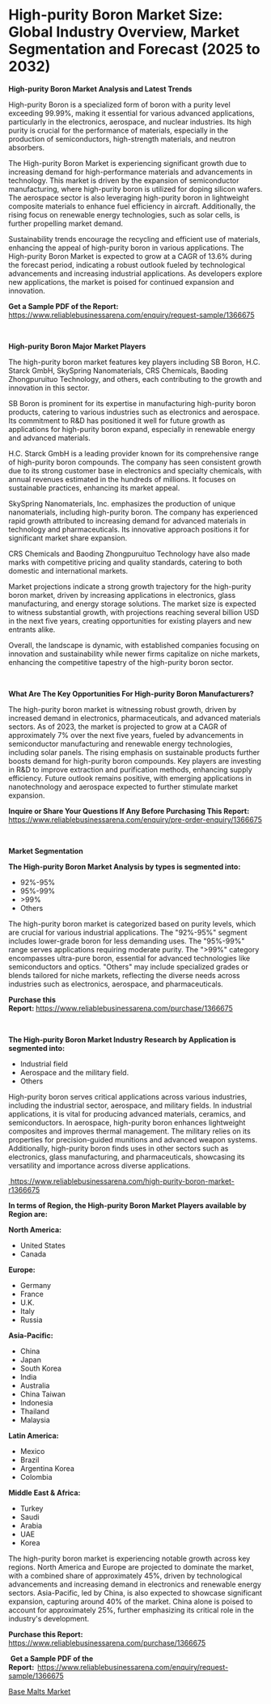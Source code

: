 <p><h1>High-purity Boron Market Size: Global Industry Overview, Market Segmentation and Forecast (2025 to 2032)</h1></p><p><strong>High-purity Boron Market Analysis and Latest Trends</strong></p>
<p><p>High-purity Boron is a specialized form of boron with a purity level exceeding 99.99%, making it essential for various advanced applications, particularly in the electronics, aerospace, and nuclear industries. Its high purity is crucial for the performance of materials, especially in the production of semiconductors, high-strength materials, and neutron absorbers.</p><p>The High-purity Boron Market is experiencing significant growth due to increasing demand for high-performance materials and advancements in technology. This market is driven by the expansion of semiconductor manufacturing, where high-purity boron is utilized for doping silicon wafers. The aerospace sector is also leveraging high-purity boron in lightweight composite materials to enhance fuel efficiency in aircraft. Additionally, the rising focus on renewable energy technologies, such as solar cells, is further propelling market demand.</p><p>Sustainability trends encourage the recycling and efficient use of materials, enhancing the appeal of high-purity boron in various applications. The High-purity Boron Market is expected to grow at a CAGR of 13.6% during the forecast period, indicating a robust outlook fueled by technological advancements and increasing industrial applications. As developers explore new applications, the market is poised for continued expansion and innovation.</p></p>
<p><strong>Get a Sample PDF of the Report:&nbsp;</strong> <a href="https://www.reliablebusinessarena.com/enquiry/request-sample/1366675?utm_campaign=2467&utm_medium=2&utm_source=Github&utm_content=ia&utm_term=22032025&utm_id=high-purity-boron">https://www.reliablebusinessarena.com/enquiry/request-sample/1366675</a></p>
<p>&nbsp;</p>
<p><strong>High-purity Boron Major Market Players</strong></p>
<p><p>The high-purity boron market features key players including SB Boron, H.C. Starck GmbH, SkySpring Nanomaterials, CRS Chemicals, Baoding Zhongpuruituo Technology, and others, each contributing to the growth and innovation in this sector.</p><p>SB Boron is prominent for its expertise in manufacturing high-purity boron products, catering to various industries such as electronics and aerospace. Its commitment to R&D has positioned it well for future growth as applications for high-purity boron expand, especially in renewable energy and advanced materials.</p><p>H.C. Starck GmbH is a leading provider known for its comprehensive range of high-purity boron compounds. The company has seen consistent growth due to its strong customer base in electronics and specialty chemicals, with annual revenues estimated in the hundreds of millions. It focuses on sustainable practices, enhancing its market appeal.</p><p>SkySpring Nanomaterials, Inc. emphasizes the production of unique nanomaterials, including high-purity boron. The company has experienced rapid growth attributed to increasing demand for advanced materials in technology and pharmaceuticals. Its innovative approach positions it for significant market share expansion.</p><p>CRS Chemicals and Baoding Zhongpuruituo Technology have also made marks with competitive pricing and quality standards, catering to both domestic and international markets. </p><p>Market projections indicate a strong growth trajectory for the high-purity boron market, driven by increasing applications in electronics, glass manufacturing, and energy storage solutions. The market size is expected to witness substantial growth, with projections reaching several billion USD in the next five years, creating opportunities for existing players and new entrants alike. </p><p>Overall, the landscape is dynamic, with established companies focusing on innovation and sustainability while newer firms capitalize on niche markets, enhancing the competitive tapestry of the high-purity boron sector.</p></p>
<p>&nbsp;</p>
<p><strong>What Are The Key Opportunities For High-purity Boron Manufacturers?</strong></p>
<p><p>The high-purity boron market is witnessing robust growth, driven by increased demand in electronics, pharmaceuticals, and advanced materials sectors. As of 2023, the market is projected to grow at a CAGR of approximately 7% over the next five years, fueled by advancements in semiconductor manufacturing and renewable energy technologies, including solar panels. The rising emphasis on sustainable products further boosts demand for high-purity boron compounds. Key players are investing in R&D to improve extraction and purification methods, enhancing supply efficiency. Future outlook remains positive, with emerging applications in nanotechnology and aerospace expected to further stimulate market expansion.</p></p>
<p><strong>Inquire or Share Your Questions If Any Before Purchasing This Report:</strong> <a href="https://www.reliablebusinessarena.com/enquiry/pre-order-enquiry/1366675?utm_campaign=2467&utm_medium=2&utm_source=Github&utm_content=ia&utm_term=22032025&utm_id=high-purity-boron">https://www.reliablebusinessarena.com/enquiry/pre-order-enquiry/1366675</a></p>
<p>&nbsp;</p>
<p><strong>Market Segmentation</strong></p>
<p><strong>The High-purity Boron Market Analysis by types is segmented into:</strong></p>
<p><ul><li>92%-95%</li><li>95%-99%</li><li>>99%</li><li>Others</li></ul></p>
<p><p>The high-purity boron market is categorized based on purity levels, which are crucial for various industrial applications. The "92%-95%" segment includes lower-grade boron for less demanding uses. The "95%-99%" range serves applications requiring moderate purity. The ">99%" category encompasses ultra-pure boron, essential for advanced technologies like semiconductors and optics. "Others" may include specialized grades or blends tailored for niche markets, reflecting the diverse needs across industries such as electronics, aerospace, and pharmaceuticals.</p></p>
<p><strong>Purchase this Report:&nbsp;</strong><a href="https://www.reliablebusinessarena.com/purchase/1366675?utm_campaign=2467&utm_medium=2&utm_source=Github&utm_content=ia&utm_term=22032025&utm_id=high-purity-boron">https://www.reliablebusinessarena.com/purchase/1366675</a></p>
<p>&nbsp;</p>
<p><strong>The High-purity Boron Market Industry Research by Application is segmented into:</strong></p>
<p><ul><li>Industrial field</li><li>Aerospace and the military field.</li><li>Others</li></ul></p>
<p><p>High-purity boron serves critical applications across various industries, including the industrial sector, aerospace, and military fields. In industrial applications, it is vital for producing advanced materials, ceramics, and semiconductors. In aerospace, high-purity boron enhances lightweight composites and improves thermal management. The military relies on its properties for precision-guided munitions and advanced weapon systems. Additionally, high-purity boron finds uses in other sectors such as electronics, glass manufacturing, and pharmaceuticals, showcasing its versatility and importance across diverse applications.</p></p>
<p><a href="https://www.reliablebusinessarena.com/high-purity-boron-market-r1366675?utm_campaign=2467&utm_medium=2&utm_source=Github&utm_content=ia&utm_term=22032025&utm_id=high-purity-boron">&nbsp;https://www.reliablebusinessarena.com/high-purity-boron-market-r1366675</a></p>
<p><strong>In terms of Region, the High-purity Boron Market Players available by Region are:</strong></p>
<p>
    <p> <strong> North America: </strong>
        <ul>
            <li>United States</li>
            <li>Canada</li>
        </ul>
        </p> 
    <p> <strong> Europe: </strong>
        <ul>
            <li>Germany</li>
            <li>France</li>
            <li>U.K.</li>
            <li>Italy</li>
            <li>Russia</li>
        </ul>
        </p> 
    <p> <strong> Asia-Pacific: </strong>
        <ul>
            <li>China</li>
            <li>Japan</li>
            <li>South Korea</li>
            <li>India</li>
            <li>Australia</li>
            <li>China Taiwan</li>
            <li>Indonesia</li>
            <li>Thailand</li>
            <li>Malaysia</li>
        </ul>
        </p> 
    <p> <strong> Latin America: </strong>
        <ul>
            <li>Mexico</li>
            <li>Brazil</li>
            <li>Argentina Korea</li>
            <li>Colombia</li>
        </ul>
        </p> 
    <p> <strong> Middle East & Africa: </strong>
        <ul>
            <li>Turkey</li>
            <li>Saudi</li>
            <li>Arabia</li>
            <li>UAE</li>
            <li>Korea</li>
        </ul>
    </p>
    </p>
<p><p>The high-purity boron market is experiencing notable growth across key regions. North America and Europe are projected to dominate the market, with a combined share of approximately 45%, driven by technological advancements and increasing demand in electronics and renewable energy sectors. Asia-Pacific, led by China, is also expected to showcase significant expansion, capturing around 40% of the market. China alone is poised to account for approximately 25%, further emphasizing its critical role in the industry's development.</p></p>
<p><strong>Purchase this Report: </strong><a href="https://www.reliablebusinessarena.com/purchase/1366675?utm_campaign=2467&utm_medium=2&utm_source=Github&utm_content=ia&utm_term=22032025&utm_id=high-purity-boron">https://www.reliablebusinessarena.com/purchase/1366675</a></p>
<p>&nbsp;<strong>Get a Sample PDF of the Report:&nbsp;&nbsp;</strong><a href="https://www.reliablebusinessarena.com/enquiry/request-sample/1366675?utm_campaign=2467&utm_medium=2&utm_source=Github&utm_content=ia&utm_term=22032025&utm_id=high-purity-boron">https://www.reliablebusinessarena.com/enquiry/request-sample/1366675</a></p>
<p><strong></strong></p>
<p><p><a href="https://github.com/manesros8/Market-Research-Report-List-1/blob/main/base-malts-market.md?utm_campaign=2467&utm_medium=2&utm_source=Github&utm_content=ia&utm_term=22032025&utm_id=high-purity-boron">Base Malts Market</a></p></p>